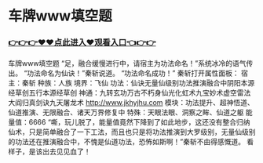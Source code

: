 # 车牌www填空题

### <a href="https://github.com/asidw/xian/issues/1">👉👉👉♥♥点此进入♥观看入口👈👉👉</a>

车牌www填空题
“足，融合缓慢进行中，请宿主为功法命名！”系统冰冷的语气传出。
    “功法命名为仙诀！”秦斩说道。
    “功法命名成功！”
    秦斩打开属性面板：
    宿主：秦斩
    种族：人族
    境界：飞仙
    功法：仙诀无量仙级别功法推演融合中阴阳本源经草创五行本源经草创
    神通：九转玄功万古不朽身仙光化虹术九宝妙术虚空雷法大阎归真剑诀九天屠龙术
    http://www.jkhyjhu.com
    模块：功法提升、超神悟道、仙道推演、无限融合、诸天万界修复中
    特殊：天眼法眼、洞察之眸、仙道之躯
    能量值：6666
    “嘶，玩儿脱了，能量值竟然下降到了如此地步，这还没有整合归纳仙术，只是简单融合了一下工法，而且也只是将功法推演到大罗级别，无量仙级别的功法还在推演融合中，不愧是仙道功法，恐怖如斯啊！”秦斩不由得感慨道。
    看样子，是该出去见见血了！
